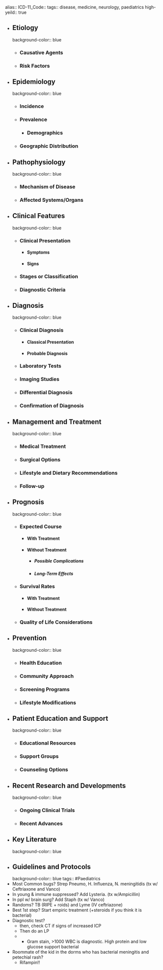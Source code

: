 alias::
ICD-11_Code::
tags:: disease, medicine, neurology, paediatrics
high-yeild:: true

- ## Etiology
  background-color:: blue
	- ### Causative Agents
	- ### Risk Factors
- ## Epidemiology
  background-color:: blue
	- ### Incidence
	- ### Prevalence
		- ### Demographics
	- ### Geographic Distribution
- ## Pathophysiology
  background-color:: blue
	- ### Mechanism of Disease
	- ### Affected Systems/Organs
- ## Clinical Features
  background-color:: blue
	- ### Clinical Presentation
		- #### Symptoms
		- #### Signs
	- ### Stages or Classification
	- ### Diagnostic Criteria
- ## Diagnosis
  background-color:: blue
	- ### Clinical Diagnosis
		- #### Classical Presentation
		- #### Probable Diagnosis
	- ### Laboratory Tests
	- ### Imaging Studies
	- ### Differential Diagnosis
	- ### Confirmation of Diagnosis
- ## Management and Treatment
  background-color:: blue
	- ### Medical Treatment
	- ### Surgical Options
	- ### Lifestyle and Dietary Recommendations
	- ### Follow-up
- ## Prognosis
  background-color:: blue
	- ### Expected Course
		- #### With Treatment
		- #### Without Treatment
			- ##### Possible Complications
			- ##### Long-Term Effects
	- ### Survival Rates
		- #### With Treatment
		- #### Without Treatment
	- ### Quality of Life Considerations
- ## Prevention
  background-color:: blue
	- ### Health Education
	- ### Community Approach
	- ### Screening Programs
	- ### Lifestyle Modifications
- ## Patient Education and Support
  background-color:: blue
	- ### Educational Resources
	- ### Support Groups
	- ### Counseling Options
- ## Recent Research and Developments
  background-color:: blue
	- ### Ongoing Clinical Trials
	- ### Recent Advances
- ## Key Literature
  background-color:: blue
- ## Guidelines and Protocols
  background-color:: blue
  tags:: #Paediatrics
- Most Common bugs? Strep Pneumo, H. Influenza, N. meningitidis (tx w/ Ceftriaxone and Vanco)
- In young & immune suppressed? Add Lysteria. (tx w/Ampicillin)
- In ppl w/ brain surg? Add Staph (tx w/ Vanco)
- Randoms? TB (RIPE + roids) and Lyme (IV ceftriazone)
- Best 1st step? Start empiric treatment (+steroids if you think it is bacterial)
- Diagnostic test?
	- then, check CT if signs of increased ICP
	- Then do an LP
	- + Gram stain, >1000 WBC is diagnostic. High protein and low glucose support bacterial
- Roommate of the kid in the dorms who has bacterial meningitis and petechial rash?
	- Rifampin!!
